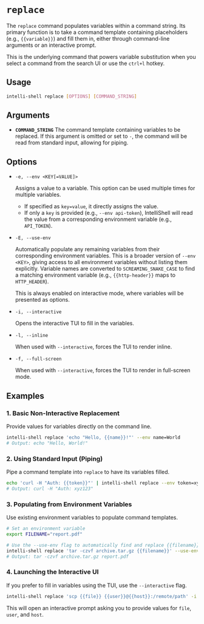 # `replace`

The `replace` command populates variables within a command string. Its primary function is to take a command
template containing placeholders (e.g., `{{variable}}`) and fill them in, either through command-line arguments or an
interactive prompt.

This is the underlying command that powers variable substitution when you select a command from the search UI or use the
`ctrl+l` hotkey.

## Usage

```sh
intelli-shell replace [OPTIONS] [COMMAND_STRING]
```

## Arguments

- **`COMMAND_STRING`**
    The command template containing variables to be replaced. If this argument is omitted or set to `-`, the
    command will be read from standard input, allowing for piping.

## Options

- `-e, --env <KEY[=VALUE]>`
  
  Assigns a value to a variable. This option can be used multiple times for multiple variables.
  - If specified as `key=value`, it directly assigns the value.
  - If only a `key` is provided (e.g., `--env api-token`), IntelliShell will read the value from a corresponding
    environment variable (e.g., `API_TOKEN`).

- `-E, --use-env`
  
    Automatically populate any remaining variables from their corresponding environment variables. This is a
    broader version of `--env <KEY>`, giving access to all environment variables without listing them explicitly.
    Variable names are converted to `SCREAMING_SNAKE_CASE` to find a matching environment variable (e.g., `{{http-header}}`
    maps to `HTTP_HEADER`).

    This is always enabled on interactive mode, where variables will be presented as options.

- `-i, --interactive`
  
  Opens the interactive TUI to fill in the variables.

- `-l, --inline`
  
  When used with `--interactive`, forces the TUI to render inline.

- `-f, --full-screen`
  
  When used with `--interactive`, forces the TUI to render in full-screen mode.

## Examples

### 1. Basic Non-Interactive Replacement

Provide values for variables directly on the command line.

```sh
intelli-shell replace 'echo "Hello, {{name}}!"' --env name=World
# Output: echo "Hello, World!"
```

### 2. Using Standard Input (Piping)

Pipe a command template into `replace` to have its variables filled.

```sh
echo 'curl -H "Auth: {{token}}"' | intelli-shell replace --env token=xyz123
# Output: curl -H "Auth: xyz123"
```

### 3. Populating from Environment Variables

Use existing environment variables to populate command templates.

```sh
# Set an environment variable
export FILENAME="report.pdf"

# Use the --use-env flag to automatically find and replace {{filename}}
intelli-shell replace 'tar -czvf archive.tar.gz {{filename}}' --use-env
# Output: tar -czvf archive.tar.gz report.pdf
```

### 4. Launching the Interactive UI

If you prefer to fill in variables using the TUI, use the `--interactive` flag.

```sh
intelli-shell replace 'scp {{file}} {{user}}@{{host}}:/remote/path' -i
```

This will open an interactive prompt asking you to provide values for `file`, `user`, and `host`.
